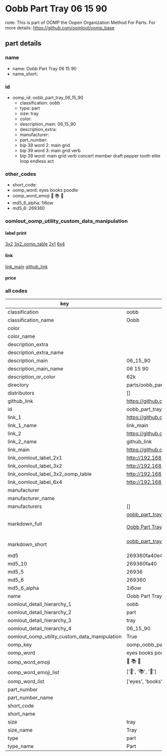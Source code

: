# Oobb Part Tray 06 15 90  

note: This is part of OOMP the Oopen Organization Method For Parts. For more details: https://github.com/oomlout/oomp_base

##  part details





### name
* name: Oobb Part Tray 06 15 90
* name_short: 
### id
* oomp_id: oobb_part_tray_06_15_90
  * classification: oobb
  * type: part
  * size: tray
  * color: 
  * description_main: 06_15_90
  * description_extra: 
  * manufacturer: 
  * part_number: 
  * bip 39 word 2: main grid
  * bip 39 word 3: main grid verb
  * bip 39 word: main grid verb concert member draft pepper tooth elite loop endless act

### other_codes
* short_code: 
* oomp_word: eyes books poodle
* oomp_word_emoji :eyes: :books: :poodle:
* md5_6_alpha: 1i6ow
* md5_6: 269360






### oomlout_oomp_utility_custom_data_manipulation
#### label print
[3x2](http://192.168.1.245:1112/?label=oomp%201i6ow)
[3x2_oomp_table](http://192.168.1.107:1112/?label=oomp%201i6ow)
[2x1](http://192.168.1.242:1112/?label=oomp%201i6ow)
[6x4](http://192.168.1.55:1112/?label=oomp%201i6ow)    

#### link

[link_main](https://github.com/oomlout/oomlout_oomp_current_version_messy/tree/main/parts/oobb_part_tray_06_15_90) [github_link](https://github.com/oomlout/oomlout_oomp_part_src/tree/main/parts/oobb_part_tray_06_15_90)                             

#### price







### all codes 
| key | value |  
| --- | --- |  
| classification | oobb |  
| classification_name | Oobb |  
| color |  |  
| color_name |  |  
| description_extra |  |  
| description_extra_name |  |  
| description_main | 06_15_90 |  
| description_main_name | 06 15 90 |  
| description_or_color | 62k |  
| directory | parts/oobb_part_tray_06_15_90 |  
| distributors | [] |  
| github_link | https://github.com/oomlout/oomlout_oomp_part_src/tree/main/parts/oobb_part_tray_06_15_90 |  
| id | oobb_part_tray_06_15_90 |  
| link_1 | https://github.com/oomlout/oomlout_oomp_current_version_messy/tree/main/parts/oobb_part_tray_06_15_90 |  
| link_1_name | link_main |  
| link_2 | https://github.com/oomlout/oomlout_oomp_part_src/tree/main/parts/oobb_part_tray_06_15_90 |  
| link_2_name | github_link |  
| link_main | https://github.com/oomlout/oomlout_oomp_current_version_messy/tree/main/parts/oobb_part_tray_06_15_90 |  
| link_oomlout_label_2x1 | http://192.168.1.242:1112/?label=oomp%201i6ow |  
| link_oomlout_label_3x2 | http://192.168.1.245:1112/?label=oomp%201i6ow |  
| link_oomlout_label_3x2_oomp_table | http://192.168.1.107:1112/?label=oomp%201i6ow |  
| link_oomlout_label_6x4 | http://192.168.1.55:1112/?label=oomp%201i6ow |  
| manufacturer |  |  
| manufacturer_name |  |  
| manufacturers | [] |  
| markdown_full | [oobb_part_tray_06_15_90](https://github.com/oomlout/oomlout_oomp_current_version_messy/tree/main/parts/oobb_part_tray_06_15_90)<br>[](https://github.com/oomlout/oomlout_oomp_current_version_messy/tree/main/parts/oobb_part_tray_06_15_90)<br>[Oobb Part Tray 06 15 90](https://github.com/oomlout/oomlout_oomp_current_version_messy/tree/main/parts/oobb_part_tray_06_15_90)<br><br> |  
| markdown_short | [oobb_part_tray_06_15_90](https://github.com/oomlout/oomlout_oomp_current_version_messy/tree/main/parts/oobb_part_tray_06_15_90)<br><br> |  
| md5 | 269360fa40e4d45d07c562ebe5199c32 |  
| md5_10 | 269360fa40 |  
| md5_5 | 26936 |  
| md5_6 | 269360 |  
| md5_6_alpha | 1i6ow |  
| name | Oobb Part Tray 06 15 90 |  
| oomlout_detail_hierarchy_1 | oobb |  
| oomlout_detail_hierarchy_2 | part |  
| oomlout_detail_hierarchy_3 | tray |  
| oomlout_detail_hierarchy_4 | 06_15_90 |  
| oomlout_oomp_utility_custom_data_manipulation | True |  
| oomp_key | oomp_oobb_part_tray_06_15_90 |  
| oomp_word | eyes books poodle |  
| oomp_word_emoji | :eyes: :books: :poodle: |  
| oomp_word_emoji_list | [':eyes:', ':books:', ':poodle:'] |  
| oomp_word_list | ['eyes', 'books', 'poodle'] |  
| part_number |  |  
| part_number_name |  |  
| short_code |  |  
| short_name |  |  
| size | tray |  
| size_name | Tray |  
| type | part |  
| type_name | Part |  
